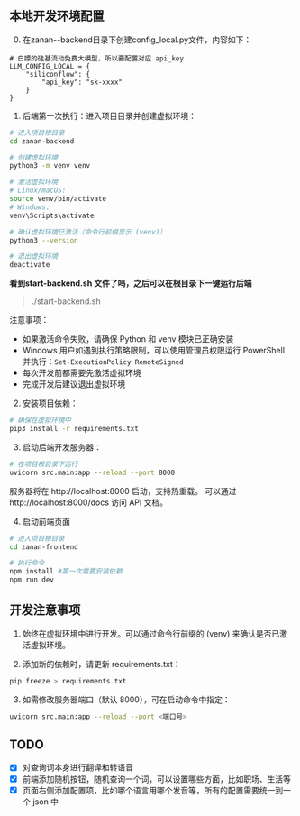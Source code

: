 ## 本地开发环境配置
0. 在zanan--backend目录下创建config_local.py文件，内容如下：
```
# 白嫖的硅基流动免费大模型，所以要配置对应 api_key
LLM_CONFIG_LOCAL = {
    "siliconflow": {
        "api_key": "sk-xxxx"
    }
}
```

1. 后端第一次执行：进入项目目录并创建虚拟环境：

```bash
# 进入项目根目录
cd zanan-backend

# 创建虚拟环境
python3 -m venv venv

# 激活虚拟环境
# Linux/macOS:
source venv/bin/activate
# Windows:
venv\Scripts\activate

# 确认虚拟环境已激活（命令行前缀显示 (venv)）
python3 --version

# 退出虚拟环境
deactivate
```

**看到start-backend.sh 文件了吗，之后可以在根目录下一键运行后端**   
> ./start-backend.sh


注意事项：
- 如果激活命令失败，请确保 Python 和 venv 模块已正确安装
- Windows 用户如遇到执行策略限制，可以使用管理员权限运行 PowerShell 并执行：`Set-ExecutionPolicy RemoteSigned`
- 每次开发前都需要先激活虚拟环境
- 完成开发后建议退出虚拟环境



2. 安装项目依赖：

```bash
# 确保在虚拟环境中
pip3 install -r requirements.txt
```

3. 启动后端开发服务器：

```bash
# 在项目根目录下运行
uvicorn src.main:app --reload --port 8000
```

服务器将在 http://localhost:8000 启动，支持热重载。
可以通过 http://localhost:8000/docs 访问 API 文档。

4. 启动前端页面
```bash
# 进入项目根目录
cd zanan-frontend

# 执行命令
npm install #第一次需要安装依赖
npm run dev
```

## 开发注意事项

1. 始终在虚拟环境中进行开发。可以通过命令行前缀的 (venv) 来确认是否已激活虚拟环境。

2. 添加新的依赖时，请更新 requirements.txt：
```bash
pip freeze > requirements.txt
```

3. 如需修改服务器端口（默认 8000），可在启动命令中指定：
```bash
uvicorn src.main:app --reload --port <端口号>
```

## TODO
- [x] 对查询词本身进行翻译和转语音
- [x] 前端添加随机按钮，随机查询一个词，可以设置哪些方面，比如职场、生活等
- [x] 页面右侧添加配置项，比如哪个语言用哪个发音等，所有的配置需要统一到一个 json 中
